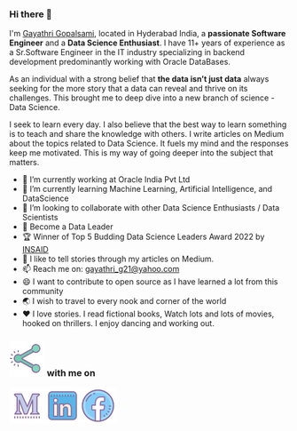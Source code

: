 ### Hi there 👋
I'm [Gayathri Gopalsami](http://my-django-portfolioapp.herokuapp.com/portfolio/GayathriG), located in Hyderabad India, a **passionate Software Engineer** and a **Data Science Enthusiast**. I have 11+ years of experience as a Sr.Software Engineer in the IT industry specializing in backend development predominantly working with Oracle DataBases.

As an individual with a strong belief that **the data isn’t just data** always seeking for the more story that a data can reveal and thrive on its challenges. This brought me to deep dive into a new branch of science - Data Science. 

I seek to learn every day. I also believe that the best way to learn something is to teach and share the knowledge with others. I write articles on Medium about the topics related to Data Science. It fuels my mind and the responses keep me motivated. This is my way of going deeper into the subject that matters.   
 

- 🔭 I’m currently working at Oracle India Pvt Ltd
- 🌱 I’m currently learning Machine Learning, Artificial Intelligence, and DataScience
- 👯 I’m looking to collaborate with other Data Science Enthusiasts / Data Scientists
- :1st_place_medal: Become a Data Leader
- :trophy: Winner of Top 5 Budding Data Science Leaders Award 2022 by [INSAID](https://www.linkedin.com/posts/insaid_insaid-dataleaders-winners-activity-6889930504129384448-Kfc8?utm_source=linkedin_share&utm_medium=member_desktop_web)
- 💬 I like to tell stories through my articles on Medium.
- :mailbox:  Reach me on: gayathri_g21@yahoo.com
- 😄 I want to contribute to open source as I have learned a lot from this community
- :earth_asia: I wish to travel to every nook and corner of the world
- :heart: I love stories. I read fictional books, Watch lots and lots of movies, hooked on thrillers. I enjoy dancing and working out.


### [![connect](https://github.com/gayathrig21/gayathrig21/blob/main/icons/icons8-connect-64.png)][0] with me on

[![medium](https://github.com/gayathrig21/gayathrig21/blob/main/icons/icons8-medium-new-64.png)][1][![linkedin](https://github.com/gayathrig21/gayathrig21/blob/main/icons/icons8-linkedin-64.png)][2][![facebook](https://github.com/gayathrig21/gayathrig21/blob/main/icons/icons8-facebook-64.png)][3]

[0]:www.google.com
[1]: https://medium.com/@gayathri_g21
[2]: https://www.linkedin.com/in/gayathri-g-40054964/
[3]: https://www.facebook.com/gayathri.gopalsami/


